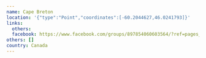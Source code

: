 ```yaml
---
name: Cape Breton
location: '{"type":"Point","coordinates":[-60.2044627,46.0241793]}'
links:
  others: 
  facebook: https://www.facebook.com/groups/897854060603564/?ref=pages_profile_groups_tab&source_id=663791624017529
others: []
country: Canada
---
```

